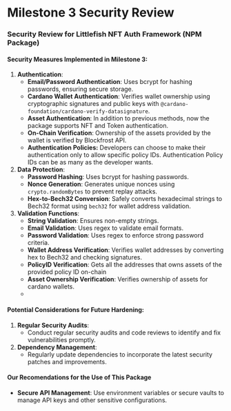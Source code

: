 # Milestone 3 Security Review

### Security Review for Littlefish NFT Auth Framework (NPM Package)

#### Security Measures Implemented in Milestone 3:

1. **Authentication**:
   * **Email/Password Authentication**: Uses bcrypt for hashing passwords, ensuring secure storage.
   * **Cardano Wallet Authentication**: Verifies wallet ownership using cryptographic signatures and public keys with `@cardano-foundation/cardano-verify-datasignature`.
   * **Asset Authentication**: In addition to previous methods, now the package supports NFT and Token authentication.
   * **On-Chain Verification**: Ownership of the assets provided by the wallet is verified by Blockfrost API.
   * **Authentication Policies:** Developers can choose to make their authentication only to allow specific policy IDs. Authentication Policy IDs can be as many as the developer wants.
2. **Data Protection**:
   * **Password Hashing**: Uses bcrypt for hashing passwords.
   * **Nonce Generation**: Generates unique nonces using `crypto.randomBytes` to prevent replay attacks.
   * **Hex-to-Bech32 Conversion**: Safely converts hexadecimal strings to Bech32 format using `bech32` for wallet address validation.
3. **Validation Functions**:
   * **String Validation**: Ensures non-empty strings.
   * **Email Validation**: Uses regex to validate email formats.
   * **Password Validation**: Uses regex to enforce strong password criteria.
   * **Wallet Address Verification**: Verifies wallet addresses by converting hex to Bech32 and checking signatures.
   * **PolicyID Verification**: Gets all the addresses that owns assets of the provided policy ID on-chain
   * **Asset Ownership Verification**: Verifies ownership of assets for cardano wallets.
   *

#### Potential Considerations for Future Hardening:

1. **Regular Security Audits**:
   * Conduct regular security audits and code reviews to identify and fix vulnerabilities promptly.
2. **Dependency Management**:
   * Regularly update dependencies to incorporate the latest security patches and improvements.

#### Our Recomendations for the Use of This Package

* **Secure API Management**: Use environment variables or secure vaults to manage API keys and other sensitive configurations.
